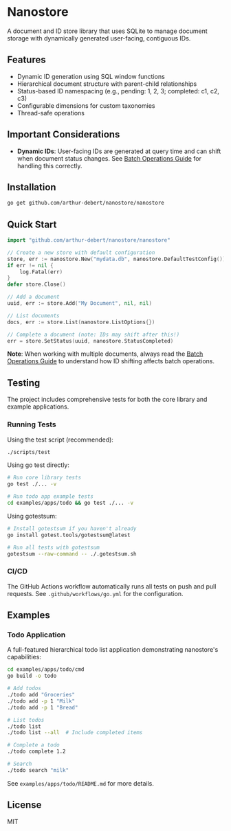 # Nanostore

A document and ID store library that uses SQLite to manage document storage with dynamically generated user-facing, contiguous IDs.

## Features

- Dynamic ID generation using SQL window functions
- Hierarchical document structure with parent-child relationships
- Status-based ID namespacing (e.g., pending: 1, 2, 3; completed: c1, c2, c3)
- Configurable dimensions for custom taxonomies
- Thread-safe operations

## Important Considerations

- **Dynamic IDs**: User-facing IDs are generated at query time and can shift when document status changes. See [Batch Operations Guide](docs/batch-operations.md) for handling this correctly.

## Installation

```bash
go get github.com/arthur-debert/nanostore/nanostore
```

## Quick Start

```go
import "github.com/arthur-debert/nanostore/nanostore"

// Create a new store with default configuration
store, err := nanostore.New("mydata.db", nanostore.DefaultTestConfig())
if err != nil {
    log.Fatal(err)
}
defer store.Close()

// Add a document
uuid, err := store.Add("My Document", nil, nil)

// List documents
docs, err := store.List(nanostore.ListOptions{})

// Complete a document (note: IDs may shift after this!)
err = store.SetStatus(uuid, nanostore.StatusCompleted)
```

**Note**: When working with multiple documents, always read the [Batch Operations Guide](docs/batch-operations.md) to understand how ID shifting affects batch operations.

## Testing

The project includes comprehensive tests for both the core library and example applications.

### Running Tests

Using the test script (recommended):
```bash
./scripts/test
```

Using go test directly:
```bash
# Run core library tests
go test ./... -v

# Run todo app example tests
cd examples/apps/todo && go test ./... -v
```

Using gotestsum:
```bash
# Install gotestsum if you haven't already
go install gotest.tools/gotestsum@latest

# Run all tests with gotestsum
gotestsum --raw-command -- ./.gotestsum.sh
```

### CI/CD

The GitHub Actions workflow automatically runs all tests on push and pull requests. See `.github/workflows/go.yml` for the configuration.

## Examples

### Todo Application

A full-featured hierarchical todo list application demonstrating nanostore's capabilities:

```bash
cd examples/apps/todo/cmd
go build -o todo

# Add todos
./todo add "Groceries"
./todo add -p 1 "Milk"
./todo add -p 1 "Bread"

# List todos
./todo list
./todo list --all  # Include completed items

# Complete a todo
./todo complete 1.2

# Search
./todo search "milk"
```

See `examples/apps/todo/README.md` for more details.

## License

MIT
